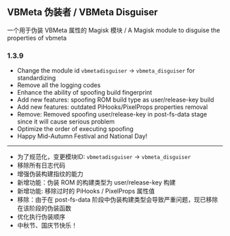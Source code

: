 ## VBMeta 伪装者 / VBMeta Disguiser
一个用于伪装 VBMeta 属性的 Magisk 模块 / A Magisk module to disguise the properties of vbmeta

### 1.3.9

- Change the module id `vbmetadisguiser` -> `vbmeta_disguiser` for standardizing
- Remove all the logging codes
- Enhance the ability of spoofing build fingerprint
- Add new features: spoofing ROM build type as user/release-key build
- Add new features: outdated PiHooks/PixelProps properties removal
- Remove: Removed spoofing user/release-key in post-fs-data stage since it will cause serious problem
- Optimize the order of executing spoofing
- Happy Mid-Autumn Festival and National Day!

---

- 为了规范化，变更模块ID: `vbmetadisguiser` -> `vbmeta_disguiser`
- 移除所有日志代码
- 增强伪装构建指纹的能力
- 新增功能：伪装 ROM 的构建类型为 user/release-key 构建
- 新增功能: 移除过时的 PiHooks / PixelProps 属性值
- 移除：由于在 post-fs-data 阶段中伪装构建类型会导致严重问题，现已移除在该阶段的伪装函数
- 优化执行伪装顺序
- 中秋节、国庆节快乐！
